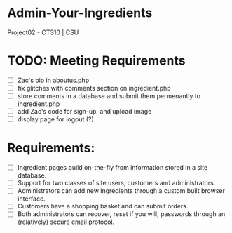# Admin-Your-Ingredients
Project02 - CT310 | CSU

# TODO: Meeting Requirements
- [ ] Zac's bio in aboutus.php
- [ ] fix glitches with comments section on ingredient.php
- [ ] store comments in a database and submit them permenantly to ingredient.php
- [ ] add Zac's code for sign-up, and upload image
- [ ] display page for logout (?)

# Requirements:
- [ ] Ingredient pages build on-the-fly from information stored in a site database.
- [ ] Support for two classes of site users, customers and administrators.
- [ ] Administrators can add new ingredients through a custom built browser interface.
- [ ] Customers have a shopping basket and can submit orders.
- [ ] Both administrators can recover, reset if you will, passwords through an (relatively) secure email protocol.
